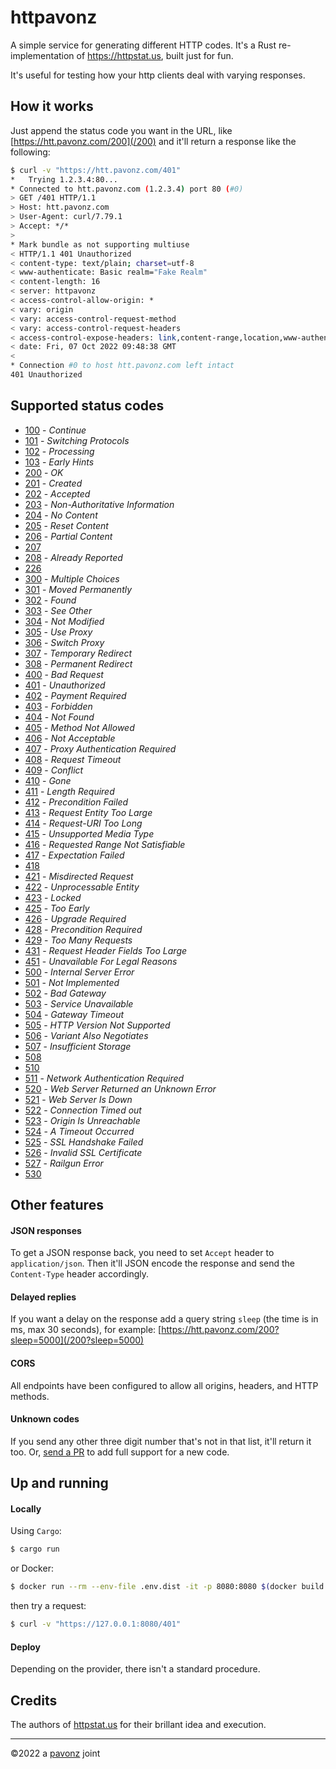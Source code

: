 # httpavonz

A simple service for generating different HTTP codes. It's a Rust re-implementation of https://httpstat.us, built just for fun.

It's useful for testing how your http clients deal with varying responses.

## How it works

Just append the status code you want in the URL, like [https://htt.pavonz.com/200](/200) and it'll return a response like the following:

```sh
$ curl -v "https://htt.pavonz.com/401"
*   Trying 1.2.3.4:80...
* Connected to htt.pavonz.com (1.2.3.4) port 80 (#0)
> GET /401 HTTP/1.1
> Host: htt.pavonz.com
> User-Agent: curl/7.79.1
> Accept: */*
>
* Mark bundle as not supporting multiuse
< HTTP/1.1 401 Unauthorized
< content-type: text/plain; charset=utf-8
< www-authenticate: Basic realm="Fake Realm"
< content-length: 16
< server: httpavonz
< access-control-allow-origin: *
< vary: origin
< vary: access-control-request-method
< vary: access-control-request-headers
< access-control-expose-headers: link,content-range,location,www-authenticate,proxy-authenticate,retry-after
< date: Fri, 07 Oct 2022 09:48:38 GMT
<
* Connection #0 to host htt.pavonz.com left intact
401 Unauthorized
```

## Supported status codes

- [100](https://htt.pavonz.com/100) - _Continue_
- [101](https://htt.pavonz.com/101) - _Switching Protocols_
- [102](https://htt.pavonz.com/102) - _Processing_
- [103](https://htt.pavonz.com/103) - _Early Hints_
- [200](https://htt.pavonz.com/200) - _OK_
- [201](https://htt.pavonz.com/201) - _Created_
- [202](https://htt.pavonz.com/202) - _Accepted_
- [203](https://htt.pavonz.com/203) - _Non-Authoritative Information_
- [204](https://htt.pavonz.com/204) - _No Content_
- [205](https://htt.pavonz.com/205) - _Reset Content_
- [206](https://htt.pavonz.com/206) - _Partial Content_
- [207](https://htt.pavonz.com/207)
- [208](https://htt.pavonz.com/208) - _Already Reported_
- [226](https://htt.pavonz.com/226)
- [300](https://htt.pavonz.com/300) - _Multiple Choices_
- [301](https://htt.pavonz.com/301) - _Moved Permanently_
- [302](https://htt.pavonz.com/302) - _Found_
- [303](https://htt.pavonz.com/303) - _See Other_
- [304](https://htt.pavonz.com/304) - _Not Modified_
- [305](https://htt.pavonz.com/305) - _Use Proxy_
- [306](https://htt.pavonz.com/306) - _Switch Proxy_
- [307](https://htt.pavonz.com/307) - _Temporary Redirect_
- [308](https://htt.pavonz.com/308) - _Permanent Redirect_
- [400](https://htt.pavonz.com/400) - _Bad Request_
- [401](https://htt.pavonz.com/401) - _Unauthorized_
- [402](https://htt.pavonz.com/402) - _Payment Required_
- [403](https://htt.pavonz.com/403) - _Forbidden_
- [404](https://htt.pavonz.com/404) - _Not Found_
- [405](https://htt.pavonz.com/405) - _Method Not Allowed_
- [406](https://htt.pavonz.com/406) - _Not Acceptable_
- [407](https://htt.pavonz.com/407) - _Proxy Authentication Required_
- [408](https://htt.pavonz.com/408) - _Request Timeout_
- [409](https://htt.pavonz.com/409) - _Conflict_
- [410](https://htt.pavonz.com/410) - _Gone_
- [411](https://htt.pavonz.com/411) - _Length Required_
- [412](https://htt.pavonz.com/412) - _Precondition Failed_
- [413](https://htt.pavonz.com/413) - _Request Entity Too Large_
- [414](https://htt.pavonz.com/414) - _Request-URI Too Long_
- [415](https://htt.pavonz.com/415) - _Unsupported Media Type_
- [416](https://htt.pavonz.com/416) - _Requested Range Not Satisfiable_
- [417](https://htt.pavonz.com/417) - _Expectation Failed_
- [418](https://htt.pavonz.com/418)
- [421](https://htt.pavonz.com/421) - _Misdirected Request_
- [422](https://htt.pavonz.com/422) - _Unprocessable Entity_
- [423](https://htt.pavonz.com/423) - _Locked_
- [425](https://htt.pavonz.com/425) - _Too Early_
- [426](https://htt.pavonz.com/426) - _Upgrade Required_
- [428](https://htt.pavonz.com/428) - _Precondition Required_
- [429](https://htt.pavonz.com/429) - _Too Many Requests_
- [431](https://htt.pavonz.com/431) - _Request Header Fields Too Large_
- [451](https://htt.pavonz.com/451) - _Unavailable For Legal Reasons_
- [500](https://htt.pavonz.com/500) - _Internal Server Error_
- [501](https://htt.pavonz.com/501) - _Not Implemented_
- [502](https://htt.pavonz.com/502) - _Bad Gateway_
- [503](https://htt.pavonz.com/503) - _Service Unavailable_
- [504](https://htt.pavonz.com/504) - _Gateway Timeout_
- [505](https://htt.pavonz.com/505) - _HTTP Version Not Supported_
- [506](https://htt.pavonz.com/506) - _Variant Also Negotiates_
- [507](https://htt.pavonz.com/507) - _Insufficient Storage_
- [508](https://htt.pavonz.com/508)
- [510](https://htt.pavonz.com/510)
- [511](https://htt.pavonz.com/511) - _Network Authentication Required_
- [520](https://htt.pavonz.com/520) - _Web Server Returned an Unknown Error_
- [521](https://htt.pavonz.com/521) - _Web Server Is Down_
- [522](https://htt.pavonz.com/522) - _Connection Timed out_
- [523](https://htt.pavonz.com/523) - _Origin Is Unreachable_
- [524](https://htt.pavonz.com/524) - _A Timeout Occurred_
- [525](https://htt.pavonz.com/525) - _SSL Handshake Failed_
- [526](https://htt.pavonz.com/526) - _Invalid SSL Certificate_
- [527](https://htt.pavonz.com/527) - _Railgun Error_
- [530](https://htt.pavonz.com/530)

## Other features

#### JSON responses

To get a JSON response back, you need to set `Accept` header to `application/json`. Then it'll JSON encode the response and send the `Content-Type` header accordingly.

#### Delayed replies

If you want a delay on the response add a query string `sleep` (the time is in ms, max 30 seconds), for example: [https://htt.pavonz.com/200?sleep=5000](/200?sleep=5000)

#### CORS

All endpoints have been configured to allow all origins, headers, and HTTP methods.

#### Unknown codes

If you send any other three digit number that's not in that list, it'll return it too. Or, [send a PR](https://github.com/andreapavoni/httpavonz) to add full support for a new code.

## Up and running

#### Locally

Using `Cargo`:

```sh
$ cargo run
```

or Docker:

```sh
$ docker run --rm --env-file .env.dist -it -p 8080:8080 $(docker build .)
```

then try a request:

```sh
$ curl -v "https://127.0.0.1:8080/401"
```

#### Deploy

Depending on the provider, there isn't a standard procedure.

## Credits

The authors of [httpstat.us](https://httpstat.us) for their brillant idea and execution.

---

©2022 a [pavonz](https://pavonz.com) joint
